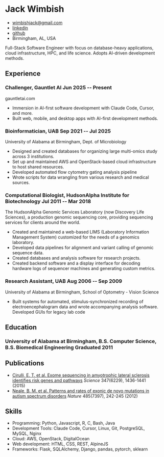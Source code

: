 <!-- The (first) h1 will be used as the <title> of the HTML page -->
# Jack Wimbish

<!-- The unordered list immediately after the h1 will be formatted on a single
line. It is intended to be used for contact details -->
- <wimbishjack@gmail.com>
- [linkedin](https://www.linkedin.com/in/jack-wimbish/)
- [github](https://github.com/jackwimbish)
- Birmingham, AL, USA

<!-- The paragraph after the h1 and ul and before the first h2 is optional. It
is intended to be used for a short summary. -->
Full-Stack Software Engineer with focus on database-heavy applications, cloud infrastructure, HPC, and life science. Adopts AI-driven development methods.

## Experience

<!-- You have to wrap the "left" and "right" half of these headings in spans by
hand -->
### <span>Challenger, Gauntlet AI</span> <span>Jun 2025 -- Present</span>

gauntletai.com

 - Immersion in AI-first software development with Claude Code, Cursor, and more.
 - Built web, mobile, and desktop apps with AI-first development methods.

### <span>Bioinformatician, UAB</span> <span>Sep 2021 -- Jul 2025</span>

University of Alabama at Birmingham, Dept. of Microbiology

 - Designed and created databases for organizing large multi-omics study across 3 institutions.
 - Set up and maintained AWS and OpenStack-based cloud infrastructure to host shared resources.
 - Developed automated flow cytometry gating analysis pipeline
 - Wrote scripts for data wrangling from various research and medical sources.

### <span>Computational Biologist, HudsonAlpha Institute for Biotechnology</span> <span>Jul 2011 -- Mar 2018</span>

The HudsonAlpha Genomic Services Laboratory (now Discovery Life Sciences),
a production genomic sequencing core, providing sequencing services for
clients around the world.

 - Created and maintained a web-based LIMS (Laboratory Information Management System) customized for the needs of a genomics laboratory.
 - Developed data pipelines for alignment and variant calling of genomic sequence data.
 - Created databases and analysis software for research projects.
 - Created backend software and a display interface for decoding hardware logs of sequencer machines and generating custom metrics.

### <span>Research Assistant, UAB</span> <span>Aug 2006 -- Sep 2009</span>

University of Alabama at Birmingham, School of Optometry - Vision Science

 - Built systems for automated, stimulus-synchronized recording of electroencephalogram data and wrote accompanying analysis software. Developed GUIs for legacy lab code

## Education

### <span>University of Alabama at Birmingham, B.S. Computer Science, B.S. Biomedical Engineering</span> <span>Graduated 2011</span>


## Publications

 - [Cirulli, E. T. et al. Exome sequencing in amyotrophic lateral sclerosis identifies risk genes and pathways](https://science.sciencemag.org/content/347/6229/1436/tab-article-info) *Science* 347(6229), 1436-1441 (2015)
 - [Neale, B. M. et al. Patterns and rates of exonic de novo mutations in autism spectrum disorders](https://www.nature.com/articles/nature11011) *Nature* 485(7397), 242-245 (2012)

## Skills

 - Programming: Python, Javascript, R, C, Bash, Java
 - Development Tools: Claude Code, Cursor, Linux, Git, PostgreSQL, MySQL, Nginx
 - Cloud: AWS, OpenStack, DigitalOcean
 - Web development: HTML, CSS, REST, AlpineJS
 - Frameworks: Flask, SQLAlchemy, Django, pandas, pytorch, sklearn

